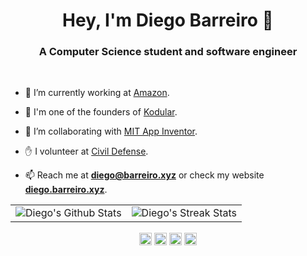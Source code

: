 <h1 align="center">Hey, I'm Diego Barreiro 👋</h1>
<h3 align="center">A Computer Science student and software engineer</h3>

&nbsp;

- 🔭 I’m currently working at [Amazon](https://amazon.jobs).

- 📃 I'm one of the founders of [Kodular](https://www.kodular.io).

- 👯 I’m collaborating with [MIT App Inventor](https://github.com/mit-cml/appinventor-sources).

- ✋ I volunteer at [Civil Defense](https://proteccioncivil.sdc.gal).

- 📫 Reach me at **diego@barreiro.xyz** or check my website **[diego.barreiro.xyz](https://diego.barreiro.xyz)**.

|   |   |
| - | - |
| ![Diego's Github Stats](https://github-readme-stats.vercel.app/api?username=barreeeiroo&show_icons=true&theme=gotham&count_private=true) | ![Diego's Streak Stats](https://github-readme-streak-stats.herokuapp.com/?user=barreeeiroo&theme=gotham) |

<p align="center">
<a href="https://linkedin.com/in/barreeeiroo" target="blank"><img align="center" src="https://cdn.jsdelivr.net/npm/simple-icons@3.0.1/icons/linkedin.svg" alt="barreeeiroo" height="20" width="20" /></a>
<a href="https://instagram.com/barreeeiroo" target="blank"><img align="center" src="https://cdn.jsdelivr.net/npm/simple-icons@3.0.1/icons/instagram.svg" alt="barreeeiroo" height="20" width="20" /></a>
<a href="https://fb.com/barreeeiroo" target="blank"><img align="center" src="https://cdn.jsdelivr.net/npm/simple-icons@3.0.1/icons/facebook.svg" alt="barreeeiroo" height="20" width="20" /></a>
<a href="https://twitter.com/barreeeiroo" target="blank"><img align="center" src="https://cdn.jsdelivr.net/npm/simple-icons@3.0.1/icons/twitter.svg" alt="barreeeiroo" height="20" width="20" /></a>
</p>
